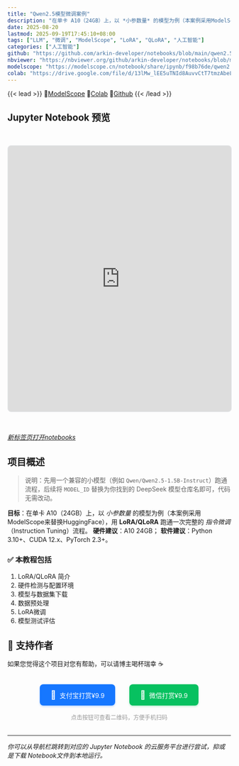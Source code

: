 ```yaml
---
title: "Qwen2.5模型微调案例"
description: "在单卡 A10（24GB）上，以 *小参数量* 的模型为例（本案例采用ModelScope来替换HuggingFace），用 **LoRA/QLoRA** 跑通一次完整的 *指令微调*（Instruction Tuning）流程。"
date: 2025-08-20
lastmod: 2025-09-19T17:45:10+08:00
tags: ["LLM", "微调", "ModelScope", "LoRA", "QLoRA", "人工智能"]
categories: ["人工智能"]
github: "https://github.com/arkin-developer/notebooks/blob/main/qwen2.5-fine-tuning/qwen2.5-fine-tuning.ipynb"
nbviewer: "https://nbviewer.org/github/arkin-developer/notebooks/blob/main/qwen2.5-fine-tuning/qwen2.5-fine-tuning.ipynb"
modelscope: "https://modelscope.cn/notebook/share/ipynb/f98b76de/qwen2.5-fine-tuning.ipynb"
colab: "https://drive.google.com/file/d/13lMw_lEE5uTNId8AuvvCtT7tmzAbeLWO/view?usp=drive_link"
---
```


{{< lead >}}
🚀[ModelScope](https://modelscope.cn/notebook/share/ipynb/cfc09818/qwen2.5-fine-tuning.ipynb) 🚀[Colab](https://drive.google.com/file/d/13lMw_lEE5uTNId8AuvvCtT7tmzAbeLWO/view?usp=drive_link) 🚀[Github](https://github.com/arkin-developer/notebooks/blob/main/qwen2.5-fine-tuning/qwen2.5-fine-tuning.ipynb)
{{< /lead >}}


## Jupyter Notebook 预览
<iframe 
  src="https://nbviewer.org/github/arkin-developer/notebooks/blob/main/qwen2.5-fine-tuning/qwen2.5-fine-tuning.ipynb"
  width="100%"
  height="600px"
  frameborder="0"
  style="border: 1px solid #e9ecef; border-radius: 8px; margin: 2rem 0;"
  allowfullscreen>
</iframe>

[*新标签页打开notebooks*](https://nbviewer.org/github/arkin-developer/notebooks/blob/main/qwen2.5-fine-tuning/qwen2.5-fine-tuning.ipynb)

## 项目概述

> 说明：先用一个兼容的小模型（例如 `Qwen/Qwen2.5-1.5B-Instruct`）跑通流程，后续将 `MODEL_ID` 替换为你找到的 DeepSeek 模型仓库名即可，代码无需改动。

**目标**：在单卡 A10（24GB）上，以 *小参数量* 的模型为例（本案例采用ModelScope来替换HuggingFace），用 **LoRA/QLoRA** 跑通一次完整的 *指令微调*（Instruction Tuning）流程。
**硬件建议**：A10 24GB；
**软件建议**：Python 3.10+、CUDA 12.x、PyTorch 2.3+。

### ✅ 本教程包括

1. LoRA/QLoRA 简介
2. 硬件检测与配置环境
3. 模型与数据集下载
4. 数据预处理
5. LoRA微调
6. 模型测试评估

## 🙏 支持作者

如果您觉得这个项目对您有帮助，可以请博主喝杯瑞幸 ☕️

<div style="text-align: center; margin: 2rem 0;">
  <!-- <img src="/img/reward.jpg" alt="打赏二维码" style="width: 100%; max-width: 400px; border-radius: 8px; box-shadow: 0 4px 8px rgba(0,0,0,0.1);">
  <p style="margin-top: 1rem; color: #666; font-size: 0.9rem;">扫码支持作者</p> -->

  <!-- 移动端友好的支付链接 -->
  <div style="display: flex; justify-content: center; gap: 2rem; margin-top: 1.5rem; flex-wrap: wrap;">
    <a href="https://arkin-developer.github.io/blog/img/zhifubao-reward.jpg" target="_blank" rel="noopener" style="display: flex; align-items: center; gap: 0.5rem; padding: 0.75rem 1.5rem; background: #1677ff; color: white; text-decoration: none; border-radius: 8px; font-size: 0.9rem; transition: all 0.3s ease; box-shadow: 0 2px 4px rgba(22,119,255,0.3);">
      <span style="font-size: 1.2rem;">🩵</span>
      <span>支付宝打赏¥9.9</span>
    </a>
    <a href="https://arkin-developer.github.io/blog/img/wechat-reward.png" target="_blank" rel="noopener" style="display: flex; align-items: center; gap: 0.5rem; padding: 0.75rem 1.5rem; background: #07c160; color: white; text-decoration: none; border-radius: 8px; font-size: 0.9rem; transition: all 0.3s ease; box-shadow: 0 2px 4px rgba(7,193,96,0.3);">
      <span style="font-size: 1.2rem;">💚</span>
      <span>微信打赏¥9.9</span>
    </a>
  </div>

  <p style="margin-top: 1rem; color: #999; font-size: 0.8rem;">点击按钮可查看二维码，方便手机扫码</p>
</div>


---

*你可以从导航栏跳转到对应的 Jupyter Notebook 的云服务平台进行尝试，抑或是下载 Notebook文件到本地运行。*